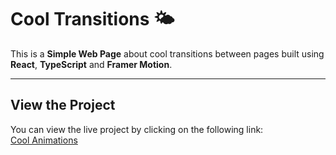 # Cool Transitions 🌤️

This is a **Simple Web Page** about cool transitions between pages built using **React**, **TypeScript** and **Framer Motion**.

---

## View the Project  

You can view the live project by clicking on the following link:  
[Cool Animations](https://nicolatantera.github.io/cool-transitions/)
